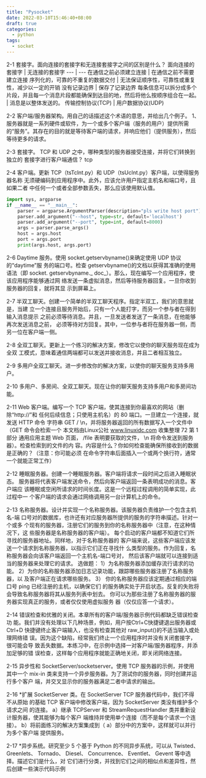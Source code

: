 ```yaml
---
title: "Pysocket"
date: 2022-03-10T15:46:40+08:00
draft: true
categories:
  - python
tags:
  - socket
---
```


2-1 套接字。面向连接的套接字和无连接套接字之间的区别是什么？
面向连接的套接字	| 无连接的套接字
--- | ---
在通信之前必须建立连接	| 在通信之前不需要建立连接
序列化的，可靠的不重复的数据交付 |	无法保证顺序性，可靠性或重复性，减少以一定的开销
没有记录边界 |	保存了记录边界
每条信息可以拆分成多个片段，并且每一个消息片段都能确保到达目的地，然后将他么按顺序组合在一起。 |	消息是以整体发送的。
传输控制协议(TCP) |	用户数据协议(UDP)


2-2 客户端/服务器架构。用自己的话描述这个术语的意思，并给出几个例子。
1、服务器就是一系列硬件或软件，为一个或多个客户端（服务的用户）提供所需的“服务”。其存在的目的就是等待客户端的请求，并响应他们（提供服务），然后等待更多的请求。


2-3 套接字。 TCP 和 UDP 之中，哪种类型的服务器接受连接，并将它们转换到独立的
套接字进行客户端通信？
tcp


2-4 客户端。更新 TCP（tsTclnt.py）和 UDP（tsUclnt.py）客户端，以使得服务器名称
无须硬编码到应用程序中。此外，应该允许用户指定主机名和端口号，且如果二者
中任何一个或者全部参数丢失，那么应该使用默认值。


```python
import sys, argparse
if __name__ == "__main__":
    parser = argparse.ArgumentParser(description="pls write host port")
    parser.add_argument("--host", type=str, default='localhost')
    parser.add_argument("--port", type=int, default=8000)
    args = parser.parse_args()
    host = args.host
    port = args.port
    print(args.host, args.port)
```


2-6 Daytime 服务。使用 socket.getservbyname()来确定使用 UDP 协议的“daytime”服
务的端口号。检查 getservbyname()的文档以获得其准确的使用语法（即 socket.
getservbyname._ doc_）。那么，现在编写一个应用程序，使该应用程序能够通过网
络发送一条虚拟消息，然后等待服务器回复。一旦你收到服务器的回复，就将其显
示到屏幕上。


2-7 半双工聊天。创建一个简单的半双工聊天程序。指定半双工，我们的意思就是，当建
立一个连接且服务开始后，只有一个人能打字，而另一个参与者在得到输入消息提示
之前必须等待消息。并且，一旦发送者发送了一条消息，在他能够再次发送消息之前，
必须等待对方回复。其中，一位参与者将在服务器一侧，而另一位在客户端一侧。


2-8 全双工聊天。更新上一个练习的解决方案，修改它以使你的聊天服务现在成为全双
工模式，意味着通信两端都可以发送并接收消息，并且二者相互独立。


2-9 多用户全双工聊天。进一步修改你的解决方案，以使你的聊天服务支持多用户。

2-10 多用户、多房间、全双工聊天。现在让你的聊天服务支持多用户和多房间功能。

2-11 Web 客户端。编写一个 TCP 客户端，使其连接到你最喜欢的网站（删除“http://”和
任何后续信息；只使用主机名）的 80 端口。一旦建立一个连接，就发送 HTTP 命令
字符串 GET / \n，并将服务器返回的所有数据写入一个文件中（GET 命令会检索一个
本文档由Linux公社 www.linuxidc.com 收集整理
72 第 1 部分 通用应用主题
Web 页面， /file 表明要获取的文件， \n 将命令发送到服务器）。检查检索到的文件的内
容。内容是什么？你如何检查能确保所接收到的数据是正确的？（注意：你可能必须
在命令字符串后面插入一个或两个换行符，通常一个就能正常工作）



2-12 睡眠服务器。创建一个睡眠服务器。客户端将请求一段时间之后进入睡眠状态。
服务器将代表客户端发送命令，然后向客户端返回一条表明成功的消息。客户端应
该睡眠或空闲所请求的时间长度。这是一个远程过程调用的简单实现，此过程中一
个客户端的请求会通过网络调用另一台计算机上的命令。


2-13 名称服务器。设计并实现一个名称服务器。该服务器负责维护一个包含主机名-端
口号对的数据库，也许还有对应服务器所提供的服务的字符串描述。针对一个或多
个现有的服务器，注册它们的服务到你的名称服务器中（注意，在这种情况下，这
些服务器是名称服务器的客户端）。
每个启动的客户端都不知道它们所寻找的服务器地址。同样地，对于名称服务器的
客户端来说，这些客户端应该发送一个请求到名称服务器，以指示它们正在寻找什
么类型的服务。作为回复，名称服务器会向该客户端返回一个主机名-端口号对，
然后该客户端就可以连接到适当的服务器来处理它的请求。
选做题：
1）为名称服务器添加缓存流行请求的功能。
2）为你的名称服务器添加日志记录功能，跟踪哪些服务器注册了名称服务器，以
及客户端正在请求哪些服务。
3） 你的名称服务器应该定期通过相应的端口号 ping 已经注册的主机，以确保它们
的服务确实处于开启状态。反复的失败将会导致名称服务器将其从服务列表中划去。
你可以为那些注册了名称服务器的服务器实现真正的服务，或者仅仅使用虚拟服务
器（仅仅应答一个请求）。



2-14 错误检查和优雅的关闭。本章所有的客户端/服务器示例代码都缺乏错误检查功
能。我们并没有处理以下几种场景，例如，用户按Ctrl+C快捷键退出服务器或Ctrl+D
快捷键终止客户端输入，也没有检查其他对 raw_input()的不适当输入或处理网络错
误。因为这个缺陷，经常我们终止一个应用程序时并没有关闭套接字，很可能会导
致丢失数据。本练习中，在示例中选择一对客户端/服务器程序，并添加足够的错
误检查，这样每个应用程序就能正确地关闭，即关闭网络连接。



2-15 异步性和 SocketServer/socketserver。使用 TCP 服务器的示例，并使用其中一个
mix-in 类来支持一个异步服务器。为了测试你的服务器，同时创建并运行多个客户
端，并交叉显示你的服务器满足二者中请求的输出。



2-16 *扩展 SocketServer 类。在 SocketServer TCP 服务器代码中，我们不得不从原始
的基础 TCP 客户端中修改客户端，因为 SocketServer 类没有维护多个请求之间
的连接。
a）继承 TCPServer 和 StreamRequestHandler 类并重新设计服务器，使其能够为每个客户
端维持并使用单个连接（而不是每个请求一个连接）。
b）将前面练习的解决方案集成到（ a）部分中的方案中，这样就可以并行为多个客户端
提供服务。

2-17 *异步系统。研究至少 5 个基于 Python 的不同异步系统，可以从 Twisted、 Greenlets、
Tornado、 Diesel、 Concurrence、 Eventlet、 Gevent 等中选择。描述它们是什么，对
它们进行分类，并找到它们之间的相似点和差异性，然后创建一些演示代码示例